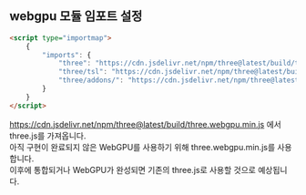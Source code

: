 ## webgpu 모듈 임포트 설정

```html
<script type="importmap">
    {
        "imports": {
            "three": "https://cdn.jsdelivr.net/npm/three@latest/build/three.webgpu.min.js",
            "three/tsl": "https://cdn.jsdelivr.net/npm/three@latest/build/three.tsl.min.js",
            "three/addons/": "https://cdn.jsdelivr.net/npm/three@latest/examples/jsm/"
        }
    }
</script>
```

https://cdn.jsdelivr.net/npm/three@latest/build/three.webgpu.min.js 에서 three.js를 가져옵니다.  
아직 구현이 완료되지 않은 WebGPU를 사용하기 위해 three.webgpu.min.js를 사용합니다.  
이후에 통합되거나 WebGPU가 완성되면 기존의 three.js로 사용할 것으로 예상됩니다.  